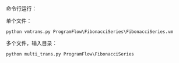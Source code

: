 命令行运行：

单个文件：

`python vmtrans.py ProgramFlow\FibonacciSeries\FibonacciSeries.vm`

多个文件，输入目录：

`python multi_trans.py ProgramFlow\FibonacciSeries`